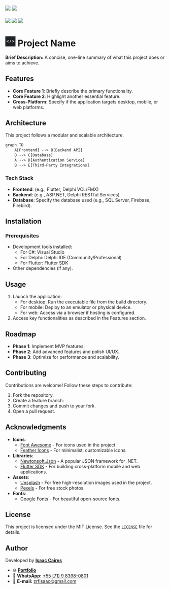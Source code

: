 [![](https://img.shields.io/badge/english--4169E1?style=for-the-badge)](README.en.md)
[![](https://img.shields.io/badge/-português-f9c22b?style=for-the-badge)](README.pt.md)
---
[![](https://img.shields.io/badge/version-1.0.0-007EC6?style=flat-square)](#)
[![](https://img.shields.io/badge/android-apk-6DAF00?style=flat-square)](#)
[![](https://img.shields.io/badge/windows-exe-6DAF00?style=flat-square)](#)

# <img src="favicon.png" alt="Logo" width="32" height="32"> Project Name

**Brief Description:** A concise, one-line summary of what this project does or aims to achieve.

## Features

- **Core Feature 1**: Briefly describe the primary functionality.
- **Core Feature 2**: Highlight another essential feature.
- **Cross-Platform**: Specify if the application targets desktop, mobile, or web platforms.

## Architecture

This project follows a modular and scalable architecture.

```mermaid
graph TD
    A[Frontend] --> B[Backend API]
    B --> C[Database]
    A --> D[Authentication Service]
    B --> E[Third-Party Integrations]
```

### Tech Stack

- **Frontend**: (e.g., Flutter, Delphi VCL/FMX)
- **Backend**: (e.g., ASP.NET, Delphi RESTful Services)
- **Database**: Specify the database used (e.g., SQL Server, Firebase, Firebird).

## Installation

### Prerequisites

- Development tools installed:
  - For C#: Visual Studio
  - For Delphi: Delphi IDE (Community/Professional)
  - For Flutter: Flutter SDK
- Other dependencies (if any).

## Usage

1. Launch the application:
   - For desktop: Run the executable file from the build directory.
   - For mobile: Deploy to an emulator or physical device.
   - For web: Access via a browser if hosting is configured.
2. Access key functionalities as described in the Features section.

## Roadmap

- **Phase 1**: Implement MVP features.
- **Phase 2**: Add advanced features and polish UI/UX.
- **Phase 3**: Optimize for performance and scalability.

## Contributing

Contributions are welcome! Follow these steps to contribute:

1. Fork the repository.
2. Create a feature branch:
3. Commit changes and push to your fork.
4. Open a pull request.

## Acknowledgments

- **Icons**:  
  - [Font Awesome](https://fontawesome.com) - For icons used in the project.
  - [Feather Icons](https://feathericons.com) - For minimalist, customizable icons.
- **Libraries**:  
  - [Newtonsoft.Json](https://www.newtonsoft.com/json) - A popular JSON framework for .NET.
  - [Flutter SDK](https://flutter.dev) - For building cross-platform mobile and web applications.
- **Assets**:  
  - [Unsplash](https://unsplash.com) - For free high-resolution images used in the project.
  - [Pexels](https://www.pexels.com) - For free stock photos.
- **Fonts**:  
  - [Google Fonts](https://fonts.google.com) - For beautiful open-source fonts.

## License

This project is licensed under the MIT License. See the [`LICENSE`](LICENSE) file for details.

## Author

Developed by **[Isaac Caires](https://zrfisaac.github.io)**  
- 🌐 **[Portfolio](https://zrfisaac.github.io)**
- 📱 **WhatsApp:** [+55 (71) 9 8398-0801](https://wa.me/message/HIUVCFWYE3EXG1)  
- 📧 **E-mail:** [zrfisaac@gmail.com](mailto:zrfisaac@gmail.com)  
